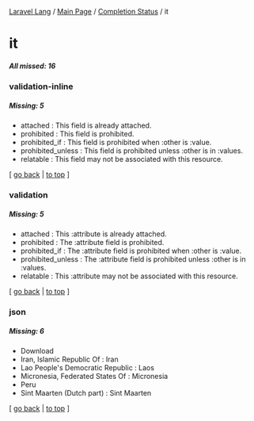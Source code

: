 [Laravel Lang](https://github.com/Laravel-Lang/lang) / [Main Page](../index.md) / [Completion Status](../status.md) / it

# it

##### All missed: 16


### validation-inline

##### Missing: 5

* attached : This field is already attached.
* prohibited : This field is prohibited.
* prohibited_if : This field is prohibited when :other is :value.
* prohibited_unless : This field is prohibited unless :other is in :values.
* relatable : This field may not be associated with this resource.


[ [go back](../status.md) | [to top](#) ]

### validation

##### Missing: 5

* attached : This :attribute is already attached.
* prohibited : The :attribute field is prohibited.
* prohibited_if : The :attribute field is prohibited when :other is :value.
* prohibited_unless : The :attribute field is prohibited unless :other is in :values.
* relatable : This :attribute may not be associated with this resource.


[ [go back](../status.md) | [to top](#) ]

### json

##### Missing: 6

* Download
* Iran, Islamic Republic Of : Iran
* Lao People's Democratic Republic : Laos
* Micronesia, Federated States Of : Micronesia
* Peru
* Sint Maarten (Dutch part) : Sint Maarten


[ [go back](../status.md) | [to top](#) ]

